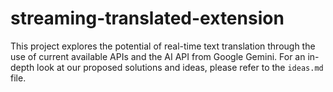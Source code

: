 # streaming-translated-extension

This project explores the potential of real-time text translation through the use of current available APIs and the AI API from Google Gemini. For an in-depth look at our proposed solutions and ideas, please refer to the `ideas.md` file.
